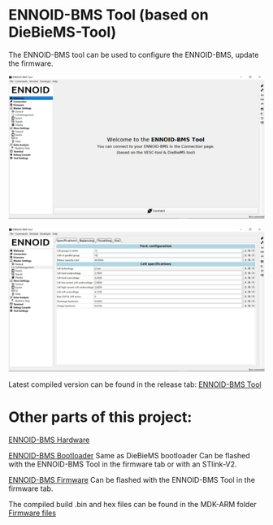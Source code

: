 # ENNOID-BMS Tool (based on DieBieMS-Tool)

The ENNOID-BMS tool can be used to configure the ENNOID-BMS, update the firmware.

![alt text](images/IMAGE01.png)

![alt text](images/IMAGE02.png)

Latest compiled version can be found in the release tab:
[ENNOID-BMS Tool](https://github.com/EnnoidMe/ENNOID-BMS-Tool/releases/tag/V1.1) 

# Other parts of this project:

[ENNOID-BMS Hardware](https://github.com/EnnoidMe/ENNOID-BMS)

[ENNOID-BMS Bootloader](https://github.com/EnnoidMe/DieBieMS-Bootloader) Same as DieBieMS bootloader Can be flashed with the ENNOID-BMS Tool in the firmware tab or with an STlink-V2.

[ENNOID-BMS Firmware](https://github.com/EnnoidMe/ENNOID-BMS-Firmware/tree/ENNOID) Can be flashed with the ENNOID-BMS Tool in the firmware tab.  

The compiled build .bin and hex files can be found in the MDK-ARM folder [Firmware files](https://github.com/EnnoidMe/ENNOID-BMS-Firmware/blob/master/MDK-ARM/DieBieMS/ENNOID-BMS.bin)